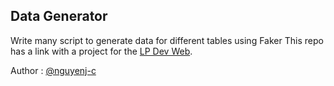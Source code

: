 Data Generator
---

Write many script to generate data for different tables using Faker
This repo has a link with a project for the [LP Dev Web](https://iut.univ-amu.fr/diplomes/licence-professionnelle-application-developpement-web-bigdata-ecommerce).

Author : [@nguyenj-c](https://github.com/nguyenj-c)
